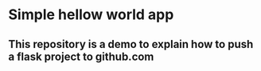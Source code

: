 # Simple hellow world app
## This repository is a demo to explain how to push a flask project to github.com
